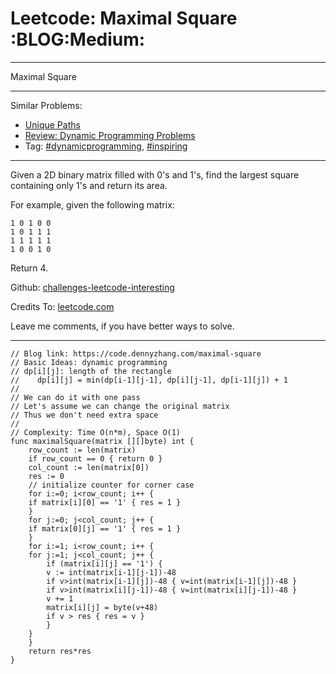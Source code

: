 
# Leetcode: Maximal Square     :BLOG:Medium:

---

Maximal Square  

---

Similar Problems:  

-   [Unique Paths](https://code.dennyzhang.com/unique-paths)
-   [Review: Dynamic Programming Problems](https://code.dennyzhang.com/review-dynamicprogramming)
-   Tag: [#dynamicprogramming](https://code.dennyzhang.com/tag/dynamicprogramming), [#inspiring](https://code.dennyzhang.com/tag/inspiring)

---

Given a 2D binary matrix filled with 0's and 1's, find the largest square containing only 1's and return its area.  

For example, given the following matrix:  

    1 0 1 0 0
    1 0 1 1 1
    1 1 1 1 1
    1 0 0 1 0

Return 4.  

Github: [challenges-leetcode-interesting](https://github.com/DennyZhang/challenges-leetcode-interesting/tree/master/maximal-square)  

Credits To: [leetcode.com](https://leetcode.com/problems/maximal-square/description/)  

Leave me comments, if you have better ways to solve.  

---

    // Blog link: https://code.dennyzhang.com/maximal-square
    // Basic Ideas: dynamic programming
    // dp[i][j]: length of the rectangle
    //    dp[i][j] = min(dp[i-1][j-1], dp[i][j-1], dp[i-1][j]) + 1
    //
    // We can do it with one pass
    // Let's assume we can change the original matrix
    // Thus we don't need extra space
    //
    // Complexity: Time O(n*m), Space O(1)
    func maximalSquare(matrix [][]byte) int {
        row_count := len(matrix)
        if row_count == 0 { return 0 }
        col_count := len(matrix[0])
        res := 0
        // initialize counter for corner case
        for i:=0; i<row_count; i++ {
    	if matrix[i][0] == '1' { res = 1 }
        }
        for j:=0; j<col_count; j++ {
    	if matrix[0][j] == '1' { res = 1 }
        }
        for i:=1; i<row_count; i++ {
    	for j:=1; j<col_count; j++ {
    	    if (matrix[i][j] == '1') {
    		v := int(matrix[i-1][j-1])-48
    		if v>int(matrix[i-1][j])-48 { v=int(matrix[i-1][j])-48 }
    		if v>int(matrix[i][j-1])-48 { v=int(matrix[i][j-1])-48 }
    		v += 1
    		matrix[i][j] = byte(v+48)
    		if v > res { res = v }
    	    }
    	}
        }
        return res*res
    }

